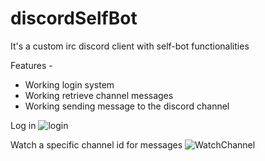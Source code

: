 # discordSelfBot
It's a custom irc discord client with self-bot functionalities


Features -

- Working login system
- Working retrieve channel messages
- Working sending message to the discord channel


Log in 
![login](https://i.imgur.com/tRfWruo.png)


Watch a specific channel id for messages
![WatchChannel](https://i.imgur.com/v2LjX1s.png)
